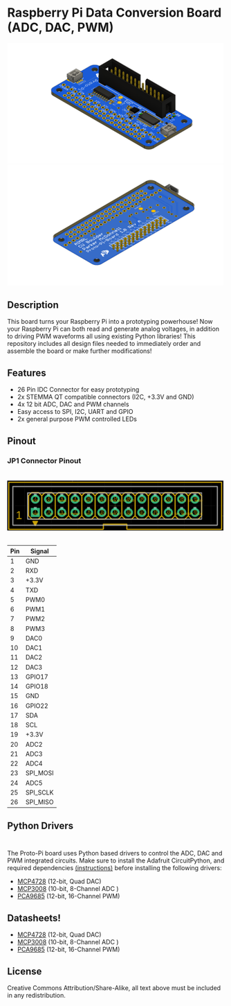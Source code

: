 # Raspberry Pi Data Conversion Board (ADC, DAC, PWM)

<img src="Photos/Proto-Pi-Board-Top.png?raw=true" width="500px"><br/>
<img src="Photos/Proto-Pi-Board-Bottom.png?raw=true" width="500px"><br/>

## Description

This board turns your Raspberry Pi into a prototyping powerhouse!  Now your Raspberry Pi can both read and generate analog voltages, in addition to driving PWM waveforms all using existing Python libraries! This repository includes all design files needed to immediately order and assemble the board or make further modifications!

## Features

- 26 Pin IDC Connector for easy prototyping
- 2x STEMMA QT compatible connectors (I2C, +3.3V and GND)
- 4x 12 bit ADC, DAC and PWM channels
- Easy access to SPI, I2C, UART and GPIO
- 2x general purpose PWM controlled LEDs 

## Pinout

### JP1 Connector Pinout <br/> <br/>

<img src="Photos/Pin.png?raw=true" width="500px"><br/> <br/>

| Pin | Signal
| --- | --- |
|1	|GND|
|2	|RXD 
|3	|+3.3V 
|4	|TXD | 
|5	|PWM0
|6	|PWM1
|7	|PWM2
|8	|PWM3
|9	|DAC0
|10	|DAC1
|11	|DAC2
|12	|DAC3
|13	|GPIO17
|14	|GPIO18
|15	|GND
|16	|GPIO22
|17	|SDA
|18	|SCL
|19	|+3.3V
|20	|ADC2
|21	|ADC3
|22	|ADC4
|23	|SPI_MOSI
|24	|ADC5
|25	|SPI_SCLK
|26	|SPI_MISO

## Python Drivers <br/> <br/>

The Proto-Pi board uses Python based drivers to control the ADC, DAC and PWM integrated circuits.  Make sure to install the Adafruit CircuitPython, and required dependencies [(instructions)](https://learn.adafruit.com/circuitpython-on-raspberrypi-linux/installing-circuitpython-on-raspberry-pi) before installing the following drivers: 

- [MCP4728](https://github.com/adafruit/Adafruit_CircuitPython_MCP4728) (12-bit, Quad DAC)
- [MCP3008](https://pypi.org/project/adafruit-circuitpython-mcp3xxx/ )  (10-bit, 8-Channel ADC )
- [PCA9685](https://github.com/adafruit/Adafruit_CircuitPython_PCA9685) (12-bit, 16-Channel PWM)

## Datasheets!

- [MCP4728](http://ww1.microchip.com/downloads/en/devicedoc/22187e.pdf) (12-bit, Quad DAC)
- [MCP3008](https://ww1.microchip.com/downloads/en/DeviceDoc/21295d.pdf)  (10-bit, 8-Channel ADC )
- [PCA9685](https://www.nxp.com/docs/en/data-sheet/PCA9685.pdf) (12-bit, 16-Channel PWM)


## License

Creative Commons Attribution/Share-Alike, all text above must be included in any redistribution. 
